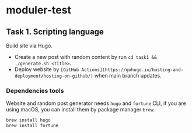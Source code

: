 # moduler-test

## Task 1. Scripting language

Build site via Hugo.

- Create a new post with random content by run `cd task1 && ./generate.sh <Title>`.
- Deploy website by `[GitHub Actions](https://gohugo.io/hosting-and-deployment/hosting-on-github/)` when main branch updates.

### Dependencies tools

Website and random post generator needs `hugo` and `fortune` CLI, if you are using macOS, you can install them by package manager `brew`.

```bash
brew install hugo
brew install fortune
```
